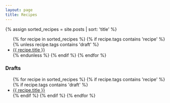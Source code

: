 ```yaml
---
layout: page
title: Recipes
---
```

{% assign sorted_recipes = site.posts | sort: 'title' %}
<ul>
{% for recipe in sorted_recipes %}
{% if recipe.tags contains 'recipe' %}
{% unless recipe.tags contains 'draft' %}
<li>
  <a href="{{ recipe.url }}">{{ recipe.title }}</a>
</li>
{% endunless %}
{% endif %}
{% endfor %}
</ul>

### Drafts
<ul>
{% for recipe in sorted_recipes %}
{% if recipe.tags contains 'recipe' %}
{% if recipe.tags contains 'draft' %}
<li>
  <a href="{{ recipe.url }}">{{ recipe.title }}</a>
</li>
{% endif %}
{% endif %}
{% endfor %}
</ul>